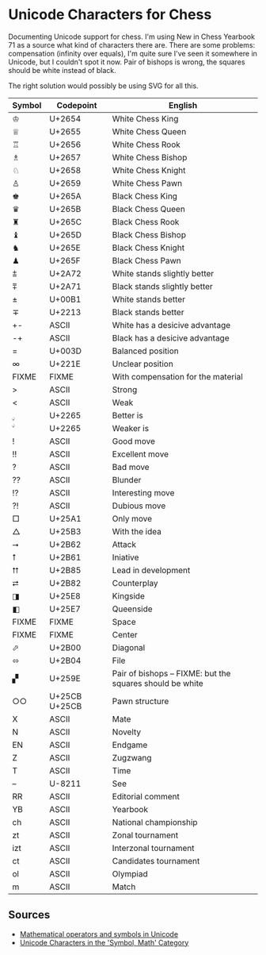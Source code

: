 # Unicode Characters for Chess

Documenting Unicode support for chess. I'm using New in Chess Yearbook
71 as a source what kind of characters there are. There are some
problems: compensation (infinity over equals), I'm quite sure I've seen
it somewhere in Unicode, but I couldn't spot it now. Pair of bishops is
wrong, the squares should be white instead of black.

The right solution would possibly be using SVG for all this.

Symbol | Codepoint | English
------ | ---------- | -------
&#x2654; | U+2654 | White Chess King
&#x2655; | U+2655 | White Chess Queen
&#x2656; | U+2656 | White Chess Rook
&#x2657; | U+2657 | White Chess Bishop
&#x2658; | U+2658 | White Chess Knight
&#x2659; | U+2659 | White Chess Pawn
&#x265A; | U+265A | Black Chess King
&#x265B; | U+265B | Black Chess Queen
&#x265C; | U+265C | Black Chess Rook
&#x265D; | U+265D | Black Chess Bishop
&#x265E; | U+265E | Black Chess Knight
&#x265F; | U+265F | Black Chess Pawn
&#x2a72; | U+2A72 | White stands slightly better
&#x2a71; | U+2A71 | Black stands slightly better
&#xb1; | U+00B1 | White stands better
&#x2213; | U+2213 | Black stands better
+- | ASCII | White has a desicive advantage
-+ | ASCII | Black has a desicive advantage
= | U+003D | Balanced position
&#x221e; | U+221E | Unclear position
FIXME | FIXME | With compensation for the material
&gt; | ASCII | Strong
&lt; | ASCII | Weak
&#2265; | U+2265 | Better is
&#2264; | U+2265 | Weaker is
! | ASCII | Good move
!! | ASCII | Excellent move
? | ASCII | Bad move
?? | ASCII | Blunder
!? | ASCII | Interesting move
?! | ASCII | Dubious move
&#x25A1; | U+25A1 | Only move
&#x25B3; | U+25B3 | With the idea
&#x2B62; | U+2B62 | Attack
&#x2B61; | U+2B61 | Iniative
&#x2B85; | U+2B85 | Lead in development
&#x2B82; | U+2B82 | Counterplay
&#x25E8; | U+25E8 | Kingside
&#x25E7; | U+25E7 | Queenside
FIXME | FIXME | Space
FIXME | FIXME | Center
&#x2B00; | U+2B00 | Diagonal
&#x2B04; | U+2B04 | File
&#x259E; | U+259E | Pair of bishops – FIXME: but the squares should be white
&#x25CB;&#x25CB; | U+25CB U+25CB | Pawn structure
X | ASCII | Mate
N | ASCII | Novelty
EN | ASCII | Endgame
Z | ASCII | Zugzwang
T | ASCII | Time
– | U-8211 | See
RR | ASCII | Editorial comment
YB | ASCII | Yearbook
ch | ASCII | National championship
zt | ASCII | Zonal tournament
izt | ASCII | Interzonal tournament
ct | ASCII | Candidates tournament
ol | ASCII | Olympiad
m | ASCII | Match


## Sources

* [Mathematical operators and symbols in Unicode](https://en.wikipedia.org/wiki/Mathematical_operators_and_symbols_in_Unicode)
* [Unicode Characters in the 'Symbol, Math' Category](http://www.fileformat.info/info/unicode/category/Sm/list.htm)
